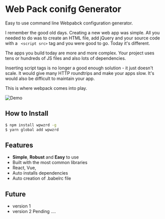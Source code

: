 Web Pack conifg Generator 
============
Easy to use command line Webpabck configuration generator.

I remember the good old days. Creating a new web app was simple. All you needed to do was to create an HTML file, add jQuery and your source code with a ``` <script src>``` tag and you were good to go.
Today it's different.

The apps you build today are more and more complex. Your project uses tens or hundreds of JS files and also lots of dependencies.

Inserting script tags is no longer a good enough solution - it just doesn't scale. It would give many HTTP roundtrips and make your apps slow. It's would also be difficult to maintain your app.

This is where webpack comes into play.





![Demo](webwiz.gif)

How to Install 
--------
```bash
$ npm install wpwzrd -g
$ yarn global add wpwzrd 
```
Features
--------
* **Simple**, **Robust** and **Easy** to use
* Built with the most common libraries
* React, Vue, 
* Auto installs dependencies
* Auto creation of .babelrc file





Future 
-----------------------------------
* version 1 
* version 2 Pending ....